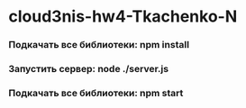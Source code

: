# cloud3nis-hw4-Tkachenko-N

### Подкачать все библиотеки: npm install

### Запустить сервер: node ./server.js

### Подкачать все библиотеки: npm start
